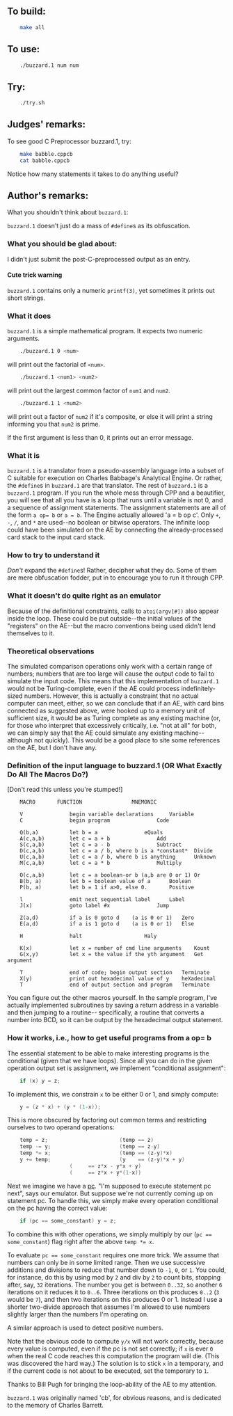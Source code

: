 ## To build:

```sh
    make all
```


## To use:

```sh
    ./buzzard.1 num num
```


## Try:

```sh
    ./try.sh
```


## Judges' remarks:

To see good C Preprocessor buzzard.1, try:

```sh
    make babble.cppcb
    cat babble.cppcb
```

Notice how many statements it takes to do anything useful?


## Author's remarks:

What you shouldn't think about `buzzard.1`:

`buzzard.1` doesn't just do a mass of `#define`s as its obfuscation.


### What you should be glad about:

I didn't just submit the post-C-preprocessed output as an entry.


#### Cute trick warning

`buzzard.1` contains only a numeric `printf(3)`, yet sometimes it prints out
short strings.


### What it does

`buzzard.1` is a simple mathematical program. It expects two numeric
arguments.

```sh
    ./buzzard.1 0 <num>
```

will print out the factorial of `<num>`.

```sh
    ./buzzard.1 <num1> <num2>
```

will print out the largest common factor of `num1` and `num2`.

```sh
    ./buzzard.1 1 <num2>
```

will print out a factor of `num2` if it's composite, or else
it will print a string informing you that `num2` is prime.

If the first argument is less than 0, it prints out an
error message.


### What it is

`buzzard.1` is a translator from a pseudo-assembly language into a subset of C
suitable for execution on Charles Babbage's Analytical Engine.  Or rather, the
`#define`s in `buzzard.1` are that translator.  The rest of `buzzard.1` is a
`buzzard.1` program.  If you run the whole mess through CPP and a beautifier, you
will see that all you have is a loop that runs until a variable is not 0, and a
sequence of assignment statements.  The assignment statements are all of the
form `a op= b` or `a = b`.  The Engine actually allowed 'a = b op c'.  Only `+`,
`-`, `/`, and `*` are used--no boolean or bitwise operators.  The infinite loop
could have been simulated on the AE by connecting the already-processed card
stack to the input card stack.


### How to try to understand it

*Don't* expand the `#define`s!  Rather, decipher what they do.
Some of them are mere obfuscation fodder, put in to encourage
you to run it through CPP.


### What it doesn't do quite right as an emulator

Because of the definitional constraints, calls to `atoi(argv[#])` also appear
inside the loop.  These could be put outside--the initial values of the
"registers" on the AE--but the macro conventions being used didn't lend
themselves to it.


### Theoretical observations

The simulated comparison operations only work with a certain range of numbers;
numbers that are too large will cause the output code to fail to simulate the
input code.  This means that this implementation of `buzzard.1` would not be
Turing-complete, even if the AE could process indefinitely-sized numbers.
However, this is actually a constraint that no actual computer can meet, either,
so we can conclude that if an AE, with card bins connected as suggested above,
were hooked up to a memory unit of sufficient size, it would be as Turing
complete as any existing machine (or, for those who interpret that excessively
critically, i.e. "not at all" for both, we can simply say that the AE could
simulate any existing machine--although not quickly).  This would be a good
place to site some references on the AE, but I don't have any.


### Definition of the input language to buzzard.1 (OR What Exactly Do All The Macros Do?)

[Don't read this unless you're stumped!]

```
    MACRO		FUNCTION				MNEMONIC

    V               begin variable declarations		Variable
    C               begin program				Code

    Q(b,a)          let b = a				eQuals
    A(c,a,b)        let c = a + b				Add
    S(c,a,b)        let c = a - b				Subtract
    D(c,a,b)        let c = a / b, where b is a *constant*  Divide
    U(c,a,b)        let c = a / b, where b is anything      Unknown
    M(c,a,b)        let c = a * b				Multiply

    O(c,a,b)        let c = a boolean-or b (a,b are 0 or 1) Or
    B(b, a)         let b = boolean value of a		Boolean
    P(b, a)         let b = 1 if a>0, else 0.		Positive

    l               emit next sequential label		Label
    J(x)            goto label #x				Jump

    Z(a,d)          if a is 0 goto d    (a is 0 or 1)	Zero
    E(a,d)          if a is 1 goto d    (a is 0 or 1)	Else

    H               halt					Haly

    K(x)            let x = number of cmd line arguments	Kount
    G(x,y)          let x = the value if the yth argument   Get argument

    T               end of code; begin output section	Terminate
    X(y)            print out hexadecimal value of y	heXadecimal
    T               end of output section and program	Terminate
```

You can figure out the other macros yourself.  In the sample program, I've
actually implemented subroutines by saving a return address in a variable and
then jumping to a routine-- specifically, a routine that converts a number into
BCD, so it can be output by the hexadecimal output statement.


### How it works, i.e., how to get useful programs from a op= b

The essential statement to be able to make interesting
programs is the conditional (given that we have loops).
Since all you can do in the given operation output set is
assignment, we implement "conditional assignment":

```c
    if (x) y = z;
```

To implement this, we constrain `x` to be either 0 or 1, and
simply compute:

```c
    y = (z * x) + (y * (1-x));
```

This is more obscured by factoring out common terms and restricting
ourselves to two operand operations:

```c
    temp = z;                       (temp == z)
    temp -= y;                      (temp == z-y)
    temp *= x;                      (temp == (z-y)*x)
    y += temp;                      (y    == (z-y)*x + y)
				    (     == z*x - y*x + y)
				    (     == z*x + y*(1-x))
```

Next we imagine we have a [pc](https://en.wikipedia.org/wiki/Program_counter).
"I'm supposed to execute statement pc next", says our emulator.  But suppose
we're not currently coming up on statement pc.  To handle this, we simply make
every operation conditional on the pc having the correct value:

```c
    if (pc == some_constant) y = z;
```

To combine this with other operations, we simply multiply by our
(`pc == some_constant`) flag right after the above `temp *= x`.

To evaluate `pc == some_constant` requires one more trick.  We assume that
numbers can only be in some limited range.  Then we use successive additions and
divisions to reduce that number down to `-1`, `0`, or `1`.  You could, for
instance, do this by using mod by `2` and div by `2` to count bits, stopping
after, say, `32` iterations.  The number you get is between `0..32`, so another
`6` iterations on it reduces it to `0..6`.  Three iterations on this produces
`0..2` (`3` would be `7`), and then two iterations on this produces 0 or 1.
Instead I use a shorter two-divide approach that assumes I'm allowed to use
numbers slightly larger than the numbers I'm operating on.

A similar approach is used to detect positive numbers.

Note that the obvious code to compute `y/x` will not work correctly,
because every value is computed, even if the pc is not set correctly;
if `x` is ever `0` when the real C code reaches this computation the
program will die.  (This was discovered the hard way.)  The solution
is to stick `x` in a temporary, and if the current code is not about
to be executed, set the temporary to `1`.

Thanks to Bill Pugh for bringing the loop-ability of the AE to
my attention.

`buzzard.1` was originally named 'cb', for obvious reasons, and is
dedicated to the memory of Charles Barrett.


<!--

    Copyright © 1984-2024 by Landon Curt Noll. All Rights Reserved.

    You are free to share and adapt this file under the terms of this license:

	Creative Commons Attribution-ShareAlike 4.0 International (CC BY-SA 4.0)

    For more information, see:

	https://creativecommons.org/licenses/by-sa/4.0/

-->
